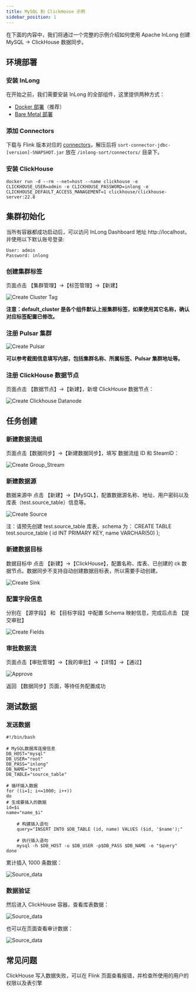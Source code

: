 ```yaml
---
title: MySQL 到 ClickHouse 示例
sidebar_position: 1
---
```


在下面的内容中，我们将通过一个完整的示例介绍如何使用 Apache InLong 创建 MySQL -> ClickHouse 数据同步。

## 环境部署
### 安装 InLong

在开始之前，我们需要安装 InLong 的全部组件，这里提供两种方式：
- [Docker 部署](deployment/docker.md)（推荐）
- [Bare Metal 部署](deployment/bare_metal.md)

### 添加 Connectors

下载与 Flink 版本对应的 [connectors](https://inlong.apache.org/zh-CN/downloads)，解压后将 `sort-connector-jdbc-[version]-SNAPSHOT.jar` 放在 `/inlong-sort/connectors/` 目录下。

### 安装 ClickHouse
```shell
docker run -d --rm --net=host --name clickhouse -e CLICKHOUSE_USER=admin -e CLICKHOUSE_PASSWORD=inlong -e CLICKHOUSE_DEFAULT_ACCESS_MANAGEMENT=1 clickhouse/clickhouse-server:22.8
```

## 集群初始化
当所有容器都成功启动后，可以访问 InLong Dashboard 地址 http://localhost，并使用以下默认账号登录:
```
User: admin
Password: inlong
```
### 创建集群标签
页面点击 【集群管理】→【标签管理】→【新建】

![Create Cluster Tag](img/mysql_clickhouse/cluster_tag.png)

**注意：default_cluster 是各个组件默认上报集群标签，如果使用其它名称，确认对应标签配置已修改。**

### 注册 Pulsar 集群

![Create Pulsar](img/mysql_clickhouse/pulsar.png)

**可以参考截图信息填写内部，包括集群名称、所属标签、Pulsar 集群地址等。**

### 注册 ClickHouse 数据节点

页面点击 【数据节点】→【新建】，新增 ClickHouse 数据节点：

![Create Clickhouse Datanode](img/mysql_clickhouse/clickhouse_datanode.png)

## 任务创建
### 新建数据流组

页面点击【数据同步】→【新建数据同步】，填写 数据流组 ID 和 SteamID：

![Create Group_Stream](img/mysql_clickhouse/group_stream.png)

### 新建数据源

数据来源中 点击 【新建】→【MySQL】，配置数据源名称、地址、用户密码以及库表（test.source_table）信息等。

![Create Source](img/mysql_clickhouse/source.png)

注：请预先创建 test.source_table 库表，schema 为： CREATE TABLE test.source_table ( id INT PRIMARY KEY, name VARCHAR(50) );

### 新建数据目标

数据目标中 点击 【新建】→【ClickHouse】，配置名称、库表、已创建的 ck 数据节点。数据同步不支持自动创建数据目标表，所以需要手动创建。

![Create Sink](img/mysql_clickhouse/sink.png)

### 配置字段信息

分别在 【源字段】 和 【目标字段】中配置 Schema 映射信息，完成后点击 【提交审批】

![Create Fields](img/mysql_clickhouse/sink_fields.png)

### 审批数据流

页面点击【审批管理】->【我的审批】->【详情】->【通过】

![Approve](img/mysql_clickhouse/approve.png)

返回 【数据同步】页面，等待任务配置成功

## 测试数据
### 发送数据

```shell
#!/bin/bash

# MySQL数据库连接信息
DB_HOST="mysql"
DB_USER="root"
DB_PASS="inlong"
DB_NAME="test"
DB_TABLE="source_table"

# 循环插入数据
for ((i=1; i<=1000; i++))
do
# 生成要插入的数据
id=$i
name="name_$i"

    # 构建插入语句
    query="INSERT INTO $DB_TABLE (id, name) VALUES ($id, '$name');"

    # 执行插入语句
    mysql -h $DB_HOST -u $DB_USER -p$DB_PASS $DB_NAME -e "$query"
done
```

累计插入 1000 条数据：

![Source_data](img/mysql_clickhouse/source_data.png)

### 数据验证

然后进入 ClickHouse 容器，查看库表数据：

![Source_data](img/mysql_clickhouse/sink_data.png)

也可以在页面查看审计数据：

![Source_data](img/mysql_clickhouse/audit.png)

## 常见问题
ClickHouse 写入数据失败，可以在 Flink 页面查看报错，并检查所使用的用户的权限以及表引擎